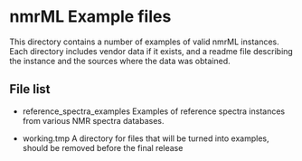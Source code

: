 # nmrML Example files

This directory contains a number of examples of valid nmrML instances.
Each directory includes vendor data if it exists, and a readme file 
describing the instance and the sources where the data was obtained.

## File list

* reference_spectra_examples
  Examples of reference spectra instances from various NMR spectra
  databases.

* working.tmp
  A directory for files that will be turned into examples, should be
  removed before the final release

